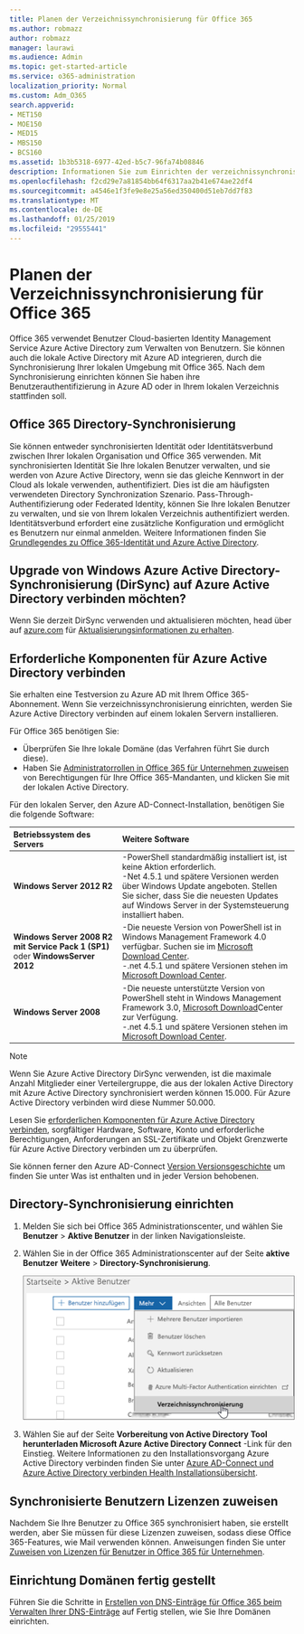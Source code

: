 ```yaml
---
title: Planen der Verzeichnissynchronisierung für Office 365
ms.author: robmazz
author: robmazz
manager: laurawi
ms.audience: Admin
ms.topic: get-started-article
ms.service: o365-administration
localization_priority: Normal
ms.custom: Adm_O365
search.appverid:
- MET150
- MOE150
- MED15
- MBS150
- BCS160
ms.assetid: 1b3b5318-6977-42ed-b5c7-96fa74b08846
description: Informationen Sie zum Einrichten der verzeichnissynchronisierung zwischen Office 365 und die lokale Active Directory.
ms.openlocfilehash: f2cd29e7a81854bb64f6317aa2b41e674ae22df4
ms.sourcegitcommit: a4546e1f3fe9e8e25a56ed350400d51eb7dd7f83
ms.translationtype: MT
ms.contentlocale: de-DE
ms.lasthandoff: 01/25/2019
ms.locfileid: "29555441"
---
```

# <a name="set-up-directory-synchronization-for-office-365"></a>Planen der Verzeichnissynchronisierung für Office 365

Office 365 verwendet Benutzer Cloud-basierten Identity Management Service Azure Active Directory zum Verwalten von Benutzern. Sie können auch die lokale Active Directory mit Azure AD integrieren, durch die Synchronisierung Ihrer lokalen Umgebung mit Office 365. Nach dem Synchronisierung einrichten können Sie haben ihre Benutzerauthentifizierung in Azure AD oder in Ihrem lokalen Verzeichnis stattfinden soll.
  
## <a name="office-365-directory-synchronization"></a>Office 365 Directory-Synchronisierung

Sie können entweder synchronisierten Identität oder Identitätsverbund zwischen Ihrer lokalen Organisation und Office 365 verwenden. Mit synchronisierten Identität Sie Ihre lokalen Benutzer verwalten, und sie werden von Azure Active Directory, wenn sie das gleiche Kennwort in der Cloud als lokale verwenden, authentifiziert. Dies ist die am häufigsten verwendeten Directory Synchronization Szenario. Pass-Through-Authentifizierung oder Federated Identity, können Sie Ihre lokalen Benutzer zu verwalten, und sie von Ihrem lokalen Verzeichnis authentifiziert werden. Identitätsverbund erfordert eine zusätzliche Konfiguration und ermöglicht es Benutzern nur einmal anmelden. Weitere Informationen finden Sie [Grundlegendes zu Office 365-Identität und Azure Active Directory](about-office-365-identity.md).
  
## <a name="want-to-upgrade-from-windows-azure-active-directory-sync-dirsync-to-azure-active-directory-connect"></a>Upgrade von Windows Azure Active Directory-Synchronisierung (DirSync) auf Azure Active Directory verbinden möchten?

Wenn Sie derzeit DirSync verwenden und aktualisieren möchten, head über auf [azure.com](https://azure.com) für [Aktualisierungsinformationen zu erhalten](https://go.microsoft.com/fwlink/p/?LinkId=733240).
  
## <a name="prerequisites-for-azure-ad-connect"></a>Erforderliche Komponenten für Azure Active Directory verbinden

Sie erhalten eine Testversion zu Azure AD mit Ihrem Office 365-Abonnement. Wenn Sie verzeichnissynchronisierung einrichten, werden Sie Azure Active Directory verbinden auf einem lokalen Servern installieren.
  
Für Office 365 benötigen Sie:
  
- Überprüfen Sie Ihre lokale Domäne (das Verfahren führt Sie durch diese).
- Haben Sie [Administratorrollen in Office 365 für Unternehmen zuweisen](https://support.office.com/article/EAC4D046-1AFD-4F1A-85FC-8219C79E1504) von Berechtigungen für Ihre Office 365-Mandanten, und klicken Sie mit der lokalen Active Directory.

Für den lokalen Server, den Azure AD-Connect-Installation, benötigen Sie die folgende Software:
  
|**Betriebssystem des Servers**|**Weitere Software**|
|:-----|:-----|
|**Windows Server 2012 R2** | -PowerShell standardmäßig installiert ist, ist keine Aktion erforderlich.  <br> -Net 4.5.1 und spätere Versionen werden über Windows Update angeboten. Stellen Sie sicher, dass Sie die neuesten Updates auf Windows Server in der Systemsteuerung installiert haben. |
|**Windows Server 2008 R2 mit Service Pack 1 (SP1)** oder **WindowsServer 2012** | -Die neueste Version von PowerShell ist in Windows Management Framework 4.0 verfügbar. Suchen sie im [Microsoft Download Center](https://go.microsoft.com/fwlink/p/?LinkId=717996).<br> -.net 4.5.1 und spätere Versionen stehen im [Microsoft Download Center](https://go.microsoft.com/fwlink/p/?LinkId=717996). |
|**Windows Server 2008** | -Die neueste unterstützte Version von PowerShell steht in Windows Management Framework 3.0, [Microsoft Download](https://go.microsoft.com/fwlink/p/?LinkId=717996)Center zur Verfügung.  <br> -.net 4.5.1 und spätere Versionen stehen im [Microsoft Download Center](https://go.microsoft.com/fwlink/p/?LinkId=717996). |

> [!NOTE]
> Wenn Sie Azure Active Directory DirSync verwenden, ist die maximale Anzahl Mitglieder einer Verteilergruppe, die aus der lokalen Active Directory mit Azure Active Directory synchronisiert werden können 15.000. Für Azure Active Directory verbinden wird diese Nummer 50.000. 
  
Lesen Sie [erforderlichen Komponenten für Azure Active Directory verbinden](https://go.microsoft.com/fwlink/p/?LinkId=716896), sorgfältiger Hardware, Software, Konto und erforderliche Berechtigungen, Anforderungen an SSL-Zertifikate und Objekt Grenzwerte für Azure Active Directory verbinden um zu überprüfen.
  
Sie können ferner den Azure AD-Connect [Version Versionsgeschichte](https://docs.microsoft.com/azure/active-directory/hybrid/reference-connect-version-history) um finden Sie unter Was ist enthalten und in jeder Version behobenen.

## <a name="to-set-up-directory-synchronization"></a>Directory-Synchronisierung einrichten

1. Melden Sie sich bei Office 365 Administrationscenter, und wählen Sie **Benutzer** \> **Aktive Benutzer** in der linken Navigationsleiste.
2. Wählen Sie in der Office 365 Administrationscenter auf der Seite **aktive Benutzer** **Weitere** \> **Directory-Synchronisierung**.

    ![Wählen Sie im Menü Weitere Directory-Synchronisierung](media/dc6669e5-c01b-471e-9cdf-04f5d44e1c4b.png)
  
3. Wählen Sie auf der Seite **Vorbereitung von Active Directory** **Tool herunterladen Microsoft Azure Active Directory Connect** -Link für den Einstieg. Weitere Informationen zu den Installationsvorgang Azure Active Directory verbinden finden Sie unter [Azure AD-Connect und Azure Active Directory verbinden Health Installationsübersicht](https://docs.microsoft.com/azure/active-directory/hybrid/how-to-connect-install-roadmap).

## <a name="assign-licenses-to-synchronized-users"></a>Synchronisierte Benutzern Lizenzen zuweisen

Nachdem Sie Ihre Benutzer zu Office 365 synchronisiert haben, sie erstellt werden, aber Sie müssen für diese Lizenzen zuweisen, sodass diese Office 365-Features, wie Mail verwenden können. Anweisungen finden Sie unter [Zuweisen von Lizenzen für Benutzer in Office 365 für Unternehmen](https://support.office.com/article/997596b5-4173-4627-b915-36abac6786dc).

## <a name="finish-setting-up-domains"></a>Einrichtung Domänen fertig gestellt

Führen Sie die Schritte in [Erstellen von DNS-Einträge für Office 365 beim Verwalten Ihrer DNS-Einträge](https://support.office.com/article/b0f3fdca-8a80-4e8e-9ef3-61e8a2a9ab23) auf Fertig stellen, wie Sie Ihre Domänen einrichten.